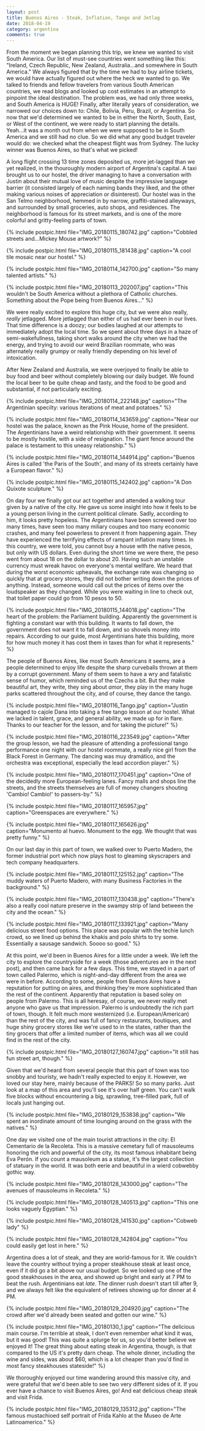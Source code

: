```yaml
---
layout: post
title: Buenos Aires - Steak, Inflation, Tango and Jetlag
date: 2018-04-19
category: argentina
comments: true
---
```


From the moment we began planning this trip, we knew we wanted to visit South America.  Our list of must-see countries went something like this: "Ireland, Czech Republic, New Zealand, Australia...and somewhere in South America."  We always figured that by the time we had to buy airline tickets, we would have actually figured out where the heck we wanted to go.  We talked to friends and fellow travelers from various South American countries, we read blogs and looked up cost estimates in an attempt to pinpoint the ideal destination.  The problem was, we had only three weeks, and South America is HUGE!  Finally, after literally years of consideration, we narrowed our choices down to: Chile, Bolivia, Peru, Brazil, or Argentina.  So now that we'd determined we wanted to be in either the North, South, East, or West of the continent, we were ready to start planning the details.  Yeah...it was a month out from when we were supposed to be in South America and we still had no clue.  So we did what any good budget traveler would do: we checked what the cheapest flight was from Sydney.  The lucky winner was Buenos Aires, so that's what we picked!

A long flight crossing 13 time zones deposited us, more jet-lagged than we yet realized, in the thouroughly modern airport of Argentina's capital.  A taxi brought us to our hostel, the driver managing to have a conversation with Justin about their mutual love of music despite the impressive language barrier (it consisted largely of each naming bands they liked, and the other making various noises of appreciation or disinterest).  Our hostel was in the San Telmo neighborhood, hemmed in by narrow, graffiti-stained alleyways, and surrounded by small groceries, auto shops, and residences.  The neighborhood is famous for its street markets, and is one of the more colorful and gritty-feeling parts of town.

{% include postpic.html file="IMG_20180115_180742.jpg" caption="Cobbled streets and...Mickey Mouse artwork?" %}

{% include postpic.html file="IMG_20180115_181438.jpg" caption="A cool tile mosaic near our hostel." %}

{% include postpic.html file="IMG_20180114_142700.jpg" caption="So many talented artists." %}

{% include postpic.html file="IMG_20180113_202007.jpg" caption="This wouldn't be South America without a plethora of Catholic churches. Something about the Pope being from Buenos Aires..." %}

We were really excited to explore this huge city, but we were also really, *really* jetlagged.  More jetlagged than either of us had ever been in our lives.  That time difference is a doozy; our bodies laughed at our attempts to immediately adopt the local time.  So we spent about three days in a haze of semi-wakefullness, taking short walks around the city when we had the energy, and trying to avoid our weird Brazilian roommate, who was alternately really grumpy or really friendly depending on his level of intoxication.

After New Zealand and Australia, we were overjoyed to finally be able to buy food and beer without completely blowing our daily budget.  We found the local beer to be quite cheap and tasty, and the food to be good and substantial, if not particularly exciting.

{% include postpic.html file="IMG_20180114_222148.jpg" caption="The Argentinian specilty: various iterations of meat and potatoes." %}

{% include postpic.html file="IMG_20180114_143659.jpg" caption="Near our hostel was the palace, known as the Pink House, home of the president.  The Argentinians have a weird relationship with their government.  It seems to be mostly hostile, with a side of resignation.  The giant fence around the palace is testament to this uneasy relationship." %}

{% include postpic.html file="IMG_20180114_144914.jpg" caption="Buenos Aires is called 'the Paris of the South', and many of its streets certainly have a European flavor." %}

{% include postpic.html file="IMG_20180115_142402.jpg" caption="A Don Quixote sculpture." %}

On day four we finally got our act together and attended a walking tour given by a native of the city.  He gave us some insight into how it feels to be a young person living in the current political climate.  Sadly, according to him, it looks pretty hopeless.  The Argentinians have been screwed over too many times, have seen too many miliary coupes and too many economic crashes, and many feel powerless to prevent it from happening again.  They have experienced the terrifying effects of rampant inflation many times.  In this country, we were told, you cannot buy a house with the native pesos, but only with US dollars.  Even during the short time we were there, the peso went from about 18 on the dollar to about 20.  Having such an unstable currency must wreak havoc on everyone's mental wellfare.  We heard that during the worst economic upheavals, the exchange rate was changing so quickly that at grocery stores, they did not bother writing down the prices of anything.  Instead, someone would call out the prices of items over the loudspeaker as they changed.  While you were waiting in line to check out, that toilet paper could go from 10 pesos to 50.

{% include postpic.html file="IMG_20180115_144018.jpg" caption="The heart of the problem: the Parliament building.  Apparently the government is fighting a constant war with this building.  It wants to fall down, the government does not want it to fall down, and so shovels money into repairs.  According to our guide, most Argentinians hate this building, more for how much money it has cost them in taxes than for what it represents." %}

The people of Buenos Aires, like most South Americans it seems, are a people determined to enjoy life despite the sharp curveballs thrown at them by a corrupt government.  Many of them seem to have a wry and fatalistic sense of humor, which reminded us of the Czechs a bit.  But they make beautiful art, they write, they sing about *amor*, they play in the many huge parks scattered throughout the city, and of course, they dance the tango.

{% include postpic.html file="IMG_20180116_Tango.jpg" caption="Justin managed to cajole Dana into taking a free tango lesson at our hostel. What we lacked in talent, grace, and general ability, we made up for in flare. Thanks to our teacher for the lesson, and for taking the picture!" %}

{% include postpic.html file="IMG_20180116_223549.jpg" caption="After the group lesson, we had the pleasure of attending a professional tango performance one night with our hostel roommate, a really nice girl from the Black Forest in Germany.  The dancing was muy dramático, and the orchestra was exceptional, especially the lead accordion player." %}

{% include postpic.html file="IMG_20180117_170451.jpg" caption="One of the decidedly more European-feeling lanes.  Fancy malls and shops line the streets, and the streets themselves are full of money changers shouting 'Cambio! Cambio!' to passers-by." %}

{% include postpic.html file="IMG_20180117_165957.jpg" caption="Greenspaces are everywhere." %}

{% include postpic.html file="IMG_20180117_165626.jpg" caption="Monumento al huevo.  Monument to the egg.  We thought that was pretty funny." %}

On our last day in this part of town, we walked over to Puerto Madero, the former industrial port which now plays host to gleaming skyscrapers and tech company headquarters.

{% include postpic.html file="IMG_20180117_125152.jpg" caption="The muddy waters of Puerto Madero, with many Business Factories in the background." %}

{% include postpic.html file="IMG_20180117_130438.jpg" caption="There's also a really cool nature preserve in the swampy strip of land between the city and the ocean." %}

{% include postpic.html file="IMG_20180117_133921.jpg" caption="Many delicious street food options.  This place was popular with the techie lunch crowd, so we lined up behind the khakis and polo shirts to try some.  Essentially a sausage sandwich.  Soooo so good." %}

At this point, we'd been in Buenos Aires for a little under a week.  We left the city to explore the countryside for a week (those adventures are in the next post), and then came back for a few days.  This time, we stayed in a part of town called Palermo, which is night-and-day different from the area we were in before.  According to some, people from Buenos Aires have a reputation for putting on aires, and thinking they're more sophisticated than the rest of the continent.  Apparently that reputation is based soley on people from Palermo.  This is all heresay, of course, we never really met anyone who gave us that impression.  Palermo is undoubtedly the rich part of town, though.  It felt much more westernized (i.e. European/American) than the rest of the city, and was full of fancy restaurants, boutiques, and huge shiny grocery stores like we're used to in the states, rather than the tiny grocers that offer a limited number of items, which was all we could find in the rest of the city.

{% include postpic.html file="IMG_20180127_160747.jpg" caption="It still has fun street art, though." %}

Given that we'd heard from several people that this part of town was too snobby and touristy, we hadn't really expected to enjoy it.  However, we loved our stay here, mainly because of the PARKS!  So so many parks.  Just look at a map of this area and you'll see it's over half green.  You can't walk five blocks without encountering a big, sprawling, tree-filled park, full of locals just hanging out.

{% include postpic.html file="IMG_20180129_153838.jpg" caption="We spent an inordinate amount of time lounging around on the grass with the natives." %}

One day we visited one of the main tourist attractions in the city: El Cementario de la Recoleta.  This is a massive cemetary full of mausoleums honoring the rich and powerful of the city, its most famous inhabitant being Eva Perón.  If you count a mausoleum as a statue, it's the largest collection of statuary in the world.  It was both eerie and beautiful in a wierd cobwebby gothic way.

{% include postpic.html file="IMG_20180128_143000.jpg" caption="The avenues of mausoleums in Recoleta." %}

{% include postpic.html file="IMG_20180128_140513.jpg" caption="This one looks vaguely Egyptian." %}

{% include postpic.html file="IMG_20180128_141530.jpg" caption="Cobweb lady" %}

{% include postpic.html file="IMG_20180128_142804.jpg" caption="You could easily get lost in here." %}

Argentina does a lot of steak, and they are world-famous for it.  We couldn't leave the country without trying a proper steakhouse steak at least once, even if it did go a bit above our usual budget.  So we looked up one of the good steakhouses in the area, and showed up bright and early at 7 PM to beat the rush.  Argentinians eat *late*.  The dinner rush doesn't start till after 9, and we always felt like the equivalent of retirees showing up for dinner at 4 PM.

{% include postpic.html file="IMG_20180129_204920.jpg" caption="The crowd after we'd already been seated and gotten our wine." %}

{% include postpic.html file="IMG_20180130_1.jpg" caption="The delicious main course.  I'm terrible at steak, I don't even remember what kind it was, but it was good!  This was quite a splurge for us, so you'd better believe we enjoyed it!  The great thing about eating steak in Argentina, though, is that compared to the US it's pretty darn cheap.  The whole dinner, including the wine and sides, was about $60, which is a lot cheaper than you'd find in most fancy steakhouses stateside!" %}

We thoroughly enjoyed our time wandering around this massive city, and were grateful that we'd been able to see two very different sides of it.  If you ever have a chance to visit Buenos Aires, go!  And eat delicious cheap steak and visit Frida.

{% include postpic.html file="IMG_20180129_135312.jpg" caption="The famous mustachioed self portrait of Frida Kahlo at the Museo de Arte Latinoamerico." %}
